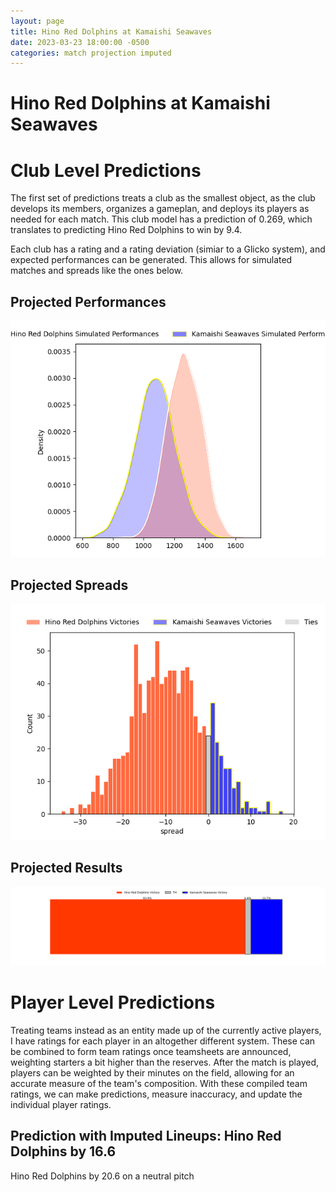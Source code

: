 ```yaml
---  
layout: page  
title: Hino Red Dolphins at Kamaishi Seawaves  
date: 2023-03-23 18:00:00 -0500  
categories: match projection imputed  
---
```

# Hino Red Dolphins at Kamaishi Seawaves

# Club Level Predictions


The first set of predictions treats a club as the smallest object, as the club develops its members, organizes a gameplan, and deploys its players as needed for each match. This club model has a prediction of 0.269, which translates to predicting Hino Red Dolphins to win by 9.4.

Each club has a rating and a rating deviation (simiar to a Glicko system), and expected performances can be generated. This allows for simulated matches and spreads like the ones below.
## Projected Performances


![Projected Performances](plots/performances_2023-03-23-KamaishiSeawaves-HinoRedDolphins.png)
## Projected Spreads


![Projected Spreads](plots/spreads_2023-03-23-KamaishiSeawaves-HinoRedDolphins.png)
## Projected Results


![Projected Results](plots/resultbar_2023-03-23-KamaishiSeawaves-HinoRedDolphins.png)
# Player Level Predictions


Treating teams instead as an entity made up of the currently active players, I have ratings for each player in an altogether different system. These can be combined to form team ratings once teamsheets are announced, weighting starters a bit higher than the reserves. After the match is played, players can be weighted by their minutes on the field, allowing for an accurate measure of the team's composition. With these compiled team ratings, we can make predictions, measure inaccuracy, and update the individual player ratings.
## Prediction with Imputed Lineups: Hino Red Dolphins by 16.6


Hino Red Dolphins by 20.6 on a neutral pitch

